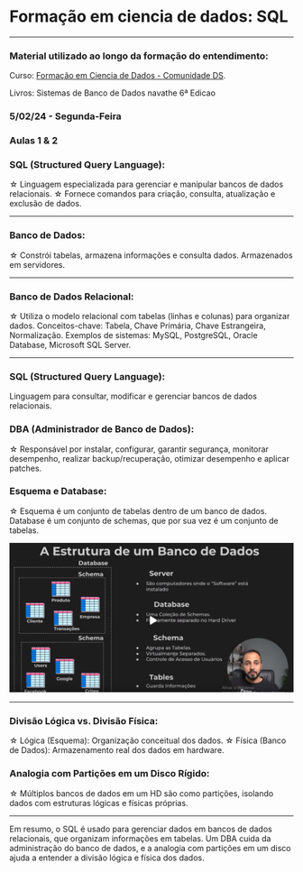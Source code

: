 # Formação em ciencia de dados: SQL 
---
### Material utilizado ao longo da formação do entendimento: 

Curso: [Formação em Ciencia de Dados - Comunidade DS](https://www.comunidadeds.com/formacao-profissional-ciencia-de-dados?gad_source=1&gclid=CjwKCAiAlJKuBhAdEiwAnZb7lek6ybIYm2eBR3Dg5b1iDiUAiW0dFzG_0BbpxmcAHc3kdFtoggtr1BoCnQoQAvD_BwE).

Livros: Sistemas de Banco de Dados navathe 6ª Edicao 


### 5/02/24 - Segunda-Feira

### Aulas 1 & 2 

### SQL (Structured Query Language):

☆ Linguagem especializada para gerenciar e manipular bancos de dados relacionais.
☆ Fornece comandos para criação, consulta, atualização e exclusão de dados.

---
### Banco de Dados:

☆ Constrói tabelas, armazena informações e consulta dados.
Armazenados em servidores.

---
### Banco de Dados Relacional:

☆ Utiliza o modelo relacional com tabelas (linhas e colunas) para organizar dados.
Conceitos-chave: Tabela, Chave Primária, Chave Estrangeira, Normalização.
Exemplos de sistemas: MySQL, PostgreSQL, Oracle Database, Microsoft SQL Server.

---
### SQL (Structured Query Language):

Linguagem para consultar, modificar e gerenciar bancos de dados relacionais.

### DBA (Administrador de Banco de Dados):

☆ Responsável por instalar, configurar, garantir segurança, monitorar desempenho, realizar backup/recuperação, otimizar desempenho e aplicar patches.

### Esquema e Database:

☆ Esquema é um conjunto de tabelas dentro de um banco de dados.
Database é um conjunto de schemas, que por sua vez é um conjunto de tabelas.

!['Esquema](aula2.PNG)

---
### Divisão Lógica vs. Divisão Física:

☆ Lógica (Esquema): Organização conceitual dos dados.
☆ Física (Banco de Dados): Armazenamento real dos dados em hardware.

### Analogia com Partições em um Disco Rígido:

☆ Múltiplos bancos de dados em um HD são como partições, isolando dados com estruturas lógicas e físicas próprias.

---
Em resumo, o SQL é usado para gerenciar dados em bancos de dados relacionais, que organizam informações em tabelas. Um DBA cuida da administração do banco de dados, e a analogia com partições em um disco ajuda a entender a divisão lógica e física dos dados.
